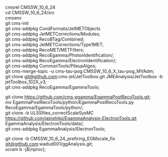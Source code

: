 cmsrel CMSSW_10_6_24 <br>
cd CMSSW_10_6_24/src <br>
cmsenv <br>
git cms-init<br>
git cms-addpkg CondFormats/JetMETObjects<br>
git cms-addpkg JetMETCorrections/Modules;<br>
git cms-addpkg RecoBTag/Combined;  <br> 
git cms-addpkg JetMETCorrections/Type1MET;  <br> 
git cms-addpkg RecoMET/METFilters;  <br> 
git cms-addpkg RecoEgamma/PhotonIdentification/;  <br> 
git cms-addpkg RecoEgamma/ElectronIdentification/;  <br> 
git cms-addpkg CommonTools/PileupAlgos;  <br>
git cms-merge-topic -u cms-tau-pog:CMSSW_10_6_X_tau-pog_MVAdm;   <br> 
git clone git@github.com:cms-jet/JetToolbox.git JMEAnalysis/JetToolbox -b jetToolbox_102X_v3;  <br>
git cms-addpkg RecoEgamma/EgammaTools;  <br>

git clone https://github.com/cms-egamma/EgammaPostRecoTools.git;  <br>
mv EgammaPostRecoTools/python/EgammaPostRecoTools.py RecoEgamma/EgammaTools/python/;  <br>
git clone -b ULSSfiles_correctScaleSysMC https://github.com/jainshilpi/EgammaAnalysis-ElectronTools.git EgammaAnalysis/ElectronTools/data/;  <br>
git cms-addpkg EgammaAnalysis/ElectronTools;  <br>
      
      

git clone -b CMSSW_10_6_24_prefiring_EGMscale_fix git@github.com:wadud001/ggAnalysis.git;<br>
scram b -j$(nproc); <br>
